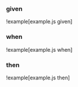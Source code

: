### given

!example[example.js given]

### when

!example[example.js when]

### then

!example[example.js then]
